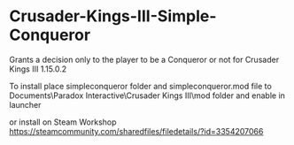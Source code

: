 # Crusader-Kings-III-Simple-Conqueror

Grants a decision only to the player to be a Conqueror or not for Crusader Kings III 1.15.0.2

To install place simpleconqueror folder and simpleconqueror.mod file to Documents\Paradox Interactive\Crusader Kings III\mod folder and enable in launcher

or install on Steam Workshop https://steamcommunity.com/sharedfiles/filedetails/?id=3354207066

